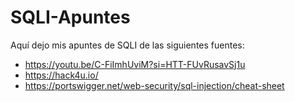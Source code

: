 # SQLI-Apuntes

Aquí dejo mis apuntes de SQLI de las siguientes fuentes:
- https://youtu.be/C-FiImhUviM?si=HTT-FUvRusavSj1u
- https://hack4u.io/
- https://portswigger.net/web-security/sql-injection/cheat-sheet
